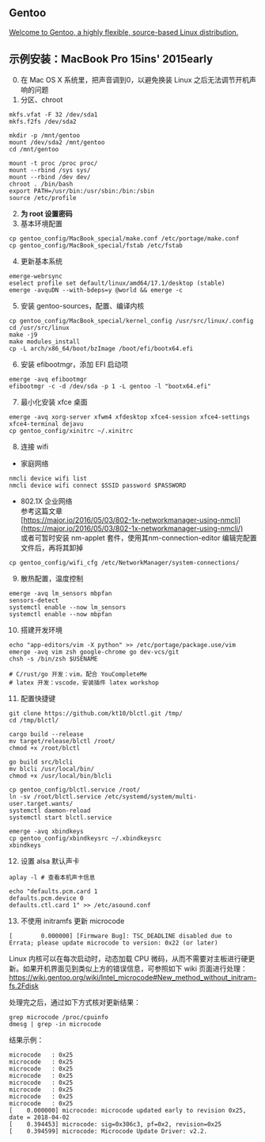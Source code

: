 ## Gentoo
[Welcome to Gentoo, a highly flexible, source-based Linux distribution.](https://gentoo.org/)

## 示例安装：MacBook Pro 15ins' 2015early 
0. 在 Mac OS X 系统里，把声音调到0，以避免换装 Linux 之后无法调节开机声响的问题
1. 分区、chroot
```
mkfs.vfat -F 32 /dev/sda1
mkfs.f2fs /dev/sda2

mkdir -p /mnt/gentoo
mount /dev/sda2 /mnt/gentoo
cd /mnt/gentoo

mount -t proc /proc proc/
mount --rbind /sys sys/
mount --rbind /dev dev/
chroot . /bin/bash
export PATH=/usr/bin:/usr/sbin:/bin:/sbin
source /etc/profile
```
2. **为 root 设置密码**
3. 基本环境配置
```
cp gentoo_config/MacBook_special/make.conf /etc/portage/make.conf
cp gentoo_config/MacBook_special/fstab /etc/fstab
```
4. 更新基本系统
```
emerge-webrsync
eselect profile set default/linux/amd64/17.1/desktop (stable)
emerge -avquDN --with-bdeps=y @world && emerge -c
```
5. 安装 gentoo-sources，配置、编译内核
```
cp gentoo_config/MacBook_special/kernel_config /usr/src/linux/.config
cd /usr/src/linux
make -j9
make modules_install
cp -L arch/x86_64/boot/bzImage /boot/efi/bootx64.efi
```
6. 安装 efibootmgr，添加 EFI 启动项   
```
emerge -avq efibootmgr
efibootmgr -c -d /dev/sda -p 1 -L gentoo -l "bootx64.efi"
```
7. 最小化安装 xfce 桌面    
```
emerge -avq xorg-server xfwm4 xfdesktop xfce4-session xfce4-settings xfce4-terminal dejavu
cp gentoo_config/xinitrc ~/.xinitrc
```
8. 连接 wifi    
- 家庭网络    
```
nmcli device wifi list
nmcli device wifi connect $SSID password $PASSWORD
```
- 802.1X 企业网络      
参考这篇文章     
[https://major.io/2016/05/03/802-1x-networkmanager-using-nmcli](https://major.io/2016/05/03/802-1x-networkmanager-using-nmcli/)     
或者可暂时安装 nm-applet 套件，使用其nm-connection-editor 编辑完配置文件后，再将其卸掉     
```
cp gentoo_config/wifi_cfg /etc/NetworkManager/system-connections/
```
9. 散热配置，温度控制
```
emerge -avq lm_sensors mbpfan
sensors-detect
systemctl enable --now lm_sensors
systemctl enable --now mbpfan
```
10. 搭建开发环境
```
echo "app-editors/vim -X python" >> /etc/portage/package.use/vim
emerge -avq vim zsh google-chrome go dev-vcs/git
chsh -s /bin/zsh $USENAME

# C/rust/go 开发：vim，配合 YouCompleteMe
# latex 开发：vscode，安装插件 latex workshop

```
11. 配置快捷键
```
git clone https://github.com/kt10/blctl.git /tmp/
cd /tmp/blctl/

cargo build --release
mv target/release/blctl /root/
chmod +x /root/blctl

go build src/blcli
mv blcli /usr/local/bin/
chmod +x /usr/local/bin/blcli

cp gentoo_config/blctl.service /root/
ln -sv /root/blctl.service /etc/systemd/system/multi-user.target.wants/
systemctl daemon-reload
systemctl start blctl.service

emerge -avq xbindkeys
cp gentoo_config/xbindkeysrc ~/.xbindkeysrc
xbindkeys
```
12. 设置 alsa 默认声卡
```
aplay -l # 查看本机声卡信息

echo "defaults.pcm.card 1
defaults.pcm.device 0
defaults.ctl.card 1" >> /etc/asound.conf
```
13. 不使用 initramfs 更新 microcode
```
[        0.000000] [Firmware Bug]: TSC_DEADLINE disabled due to Errata; please update microcode to version: 0x22 (or later)
```
Linux 内核可以在每次启动时，动态加载 CPU 微码，从而不需要对主板进行硬更新。如果开机界面见到类似上方的错误信息，可参照如下 wiki 页面进行处理：    
<https://wiki.gentoo.org/wiki/Intel_microcode#New_method_without_initram-fs.2Fdisk>     

处理完之后，通过如下方式核对更新结果：
```
grep microcode /proc/cpuinfo
dmesg | grep -in microcode
```
结果示例：
```
microcode	: 0x25
microcode	: 0x25
microcode	: 0x25
microcode	: 0x25
microcode	: 0x25
microcode	: 0x25
microcode	: 0x25
microcode	: 0x25
[    0.000000] microcode: microcode updated early to revision 0x25, date = 2018-04-02
[    0.394453] microcode: sig=0x306c3, pf=0x2, revision=0x25
[    0.394599] microcode: Microcode Update Driver: v2.2.
```
